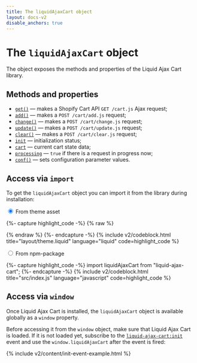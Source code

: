 ```yaml
---
title: The liquidAjaxCart object
layout: docs-v2
disable_anchors: true
---
```


# The `liquidAjaxCart` object

<p class="lead" markdown="1">
The object exposes the methods and properties of the Liquid Ajax Cart library.
</p>

## Methods and properties

* [`get()`](/v2/docs/liquid-ajax-cart-get/) — makes a Shopify Cart API `GET /cart.js` Ajax request;
* [`add()`](/v2/docs/liquid-ajax-cart-add/) — makes a `POST /cart/add.js` request;
* [`change()`](/v2/docs/liquid-ajax-cart-change/) — makes a `POST /cart/change.js` request;
* [`update()`](/v2/docs/liquid-ajax-cart-update/) — makes a `POST /cart/update.js` request;
* [`clear()`](/v2/docs/liquid-ajax-cart-clear/) — makes a `POST /cart/clear.js` request;
* [`init`](/v2/docs/liquid-ajax-cart-init/) — initialization status;
* [`cart`](/v2/docs/liquid-ajax-cart-cart/) — current cart state data;
* [`processing`](/v2/docs/liquid-ajax-cart-processing/) — `true` if there is a request in progress now;
* [`conf()`](/v2/docs/liquid-ajax-cart-conf/) — sets configuration parameter values.

## Access via `import`

To get the `liquidAjaxCart` object you can import it from the library during installation:

<div class="tabs">

<input type="radio" name="import_types" id="import_type_asset" checked />
<label for="import_type_asset">From theme asset</label>
<div>

{%- capture highlight_code -%}
{% raw %}
<script type="module">
  import liquidAjaxCart from {% endraw %}{% include v2/last-release-file-name.html asset_url=true %}{% raw %};
</script>
{% endraw %}
{%- endcapture -%}
{% include v2/codeblock.html title="layout/theme.liquid" language="liquid" code=highlight_code %}

</div>

<input type="radio" name="import_types" id="import_type_npm" />
<label for="import_type_npm">From npm-package</label> 
<div>

{%- capture highlight_code -%}
import liquidAjaxCart from "liquid-ajax-cart";
{%- endcapture -%}
{% include v2/codeblock.html title="src/index.js" language="javascript" code=highlight_code %}

</div>

</div>

## Access via `window`

Once Liquid Ajax Cart is installed, the `liquidAjaxCart` object is available globally as a `window` property.

Before accessing it from the `window` object, make sure that Liquid Ajax Cart is loaded.
If it is not loaded yet, subscribe to the [`liquid-ajax-cart:init`](/v2/docs/event-init/) event 
and use the `window.liquidAjaxCart` after the event is fired:

{% include v2/content/init-event-example.html %}


